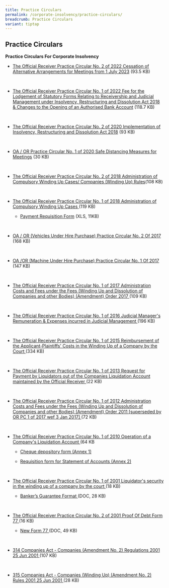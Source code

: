 ```yaml
---
title: Practice Circulars
permalink: /corporate-insolvency/practice-circulars/
breadcrumb: Practice Circulars
variant: tiptap
---
```

<h2>Practice Circulars</h2>
<p><strong>Practice Circulars For Corporate Insolvency</strong>
</p>
<ul data-tight="true" class="tight">
<li>
<p><a href="/files/ORPracticeCircular2of2022.pdf" rel="noopener noreferrer nofollow" target="_blank">The Official Receiver Practice Circular No. 2 of 2022 Cessation of Alternative Arrangements for Meetings from 1 July 2023</a> (93.5
KB)</p>
</li>
</ul>
<p>
<br>
</p>
<ul data-tight="true" class="tight">
<li>
<p><a href="/files/ORPracticeCircular1of2022.pdf" rel="noopener noreferrer nofollow" target="_blank">The Official Receiver Practice Circular No. 1 of 2022 Fee for the Lodgement of Statutory Forms Relating to Receivership and Judicial Management under Insolvency, Restructuring and Dissolution Act 2018 &amp; Changes to the Opening of an Authorised Bank Account</a> (118.7
KB)</p>
</li>
</ul>
<p>
<br>
</p>
<ul data-tight="true" class="tight">
<li>
<p><a href="/files/OR%20Practice%20Circular%202%20of%202020.pdf" rel="noopener noreferrer nofollow" target="_blank">The Official Receiver Practice Circular No. 2 of 2020 Implementation of Insolvency, Restructuring and Dissolution Act 2018</a> (93
KB)</p>
</li>
</ul>
<p>
<br>
</p>
<ul data-tight="true" class="tight">
<li>
<p><a href="/files/OAORPC1of2020.pdf" rel="noopener noreferrer nofollow" target="_blank">OA / OR Practice Circular No. 1 of 2020 Safe Distancing Measures for Meetings</a> (30
KB)</p>
</li>
</ul>
<p>
<br>
</p>
<ul data-tight="true" class="tight">
<li>
<p><a href="/files/ORPracticeCircular2of2018.pdf" rel="noopener noreferrer nofollow" target="_blank">The Official Receiver Practice Circular No. 2 of 2018 Administration of Compulsory Winding Up Cases/ Companies (Winding Up) Rules</a>(108
KB)</p>
</li>
</ul>
<p>
<br>
</p>
<ul data-tight="true" class="tight">
<li>
<p><a href="/files/ORPracticeCircular1of2018.pdf" rel="noopener noreferrer nofollow" target="_blank">The Official Receiver Practice Circular No. 1 of 2018 Administration of Compulsory Winding Up Cases </a>(119
KB)</p>
<ul data-tight="true" class="tight">
<li>
<p><a href="https://go.gov.sg/n18yul" rel="noopener noreferrer nofollow" target="_blank">Payment Requisition Form</a> (XLS,
11KB)</p>
</li>
</ul>
</li>
</ul>
<p>
<br>
</p>
<ul data-tight="true" class="tight">
<li>
<p><a href="/files/PracticeCircularNo.2of2017.pdf" rel="noopener noreferrer nofollow" target="_blank">OA / OR (Vehicles Under Hire Purchase) Practice Circular No. 2 Of 2017</a> (168
KB)</p>
</li>
</ul>
<p>
<br>
</p>
<ul data-tight="true" class="tight">
<li>
<p><a href="/files/PracticeCircular1of2017.pdf" rel="noopener noreferrer nofollow" target="_blank">OA /OR (Machine Under Hire Purchase) Practice Circular No. 1 Of 2017 </a>(147
KB)</p>
</li>
</ul>
<p>
<br>
</p>
<ul data-tight="true" class="tight">
<li>
<p><a href="/files/ORPracticeCircular1of2017.pdf" rel="noopener noreferrer nofollow" target="_blank">The Official Receiver Practice Circular No. 1 of 2017 Administration Costs and Fees under the Fees (Winding Up and Dissolution of Companies and other Bodies) (Amendment) Order 2017 </a>(109
KB)</p>
</li>
</ul>
<p>
<br>
</p>
<ul data-tight="true" class="tight">
<li>
<p><a href="/files/PracticeCircular1of2016-PaymentofRemunerationandExpensesofJudicalManager.pdf" rel="noopener noreferrer nofollow" target="_blank">The Official Receiver Practice Circular No. 1 of 2016 Judicial Manager's Remuneration &amp; Expenses incurred in Judicial Management </a>(196
KB)</p>
</li>
</ul>
<p>
<br>
</p>
<ul data-tight="true" class="tight">
<li>
<p><a href="/files/ORPracticeCircular1of2015.pdf" rel="noopener noreferrer nofollow" target="_blank">The Official Receiver Practice Circular No. 1 of 2015 Reimbursement of the Applicant-Plaintiffs' Costs in the Winding Up of a Company by the Court </a>(334
KB)</p>
</li>
</ul>
<p>
<br>
</p>
<ul data-tight="true" class="tight">
<li>
<p><a href="/files/PracticeCircular1of2013.pdf" rel="noopener noreferrer nofollow" target="_blank">The Official Receiver Practice Circular No. 1 of 2013 Request for Payment by Liquidators out of the Companies Liquidation Account maintained by the Official Receiver </a>(22
KB)</p>
</li>
</ul>
<p>
<br>
</p>
<ul data-tight="true" class="tight">
<li>
<p><a href="/files/linkclick5d93.pdf" rel="noopener noreferrer nofollow" target="_blank">The Official Receiver Practice Circular No. 1 of 2012 Administration Costs and Fees under the Fees (Winding Up and Dissolution of Companies and other Bodies) (Amendment) Order 2011 [superseded by OR PC 1 of 2017 wef 3 Jan 2017] </a>(72
KB)</p>
</li>
</ul>
<p>
<br>
</p>
<ul data-tight="true" class="tight">
<li>
<p><a href="/files/linkclicke43e.pdf" rel="noopener noreferrer nofollow" target="_blank">The Official Receiver Practice Circular No. 1 of 2010 Operation of a Company's Liquidation Account </a>(64
KB</p>
<ul data-tight="true" class="tight">
<li>
<p><a href="/files/Practice circular attachments/Practice_Circular_1_of_2010___Annex_1__cheque_depository_form_.pdf" rel="noopener nofollow" target="_blank">Cheque depository form (Annex 1)</a>
</p>
</li>
<li>
<p><a href="/files/Practice circular attachments/Practice_Circular_1_of_2010___Annex_2__stt_of_account_requisition_.pdf" rel="noopener nofollow" target="_blank">Requisition form for Statement of Accounts (Annex 2)</a>
</p>
<p>
<br>
</p>
</li>
</ul>
</li>
</ul>
<ul data-tight="true" class="tight">
<li>
<p><a href="/files/linkclick964e.pdf" rel="noopener noreferrer nofollow" target="_blank">The Official Receiver Practice Circular No. 1 of 2001 Liquidator's security in the winding up of a company by the court </a>(18
KB)</p>
<ul data-tight="true" class="tight">
<li>
<p><a href="/files/BGFormatforPL.doc/" rel="noopener noreferrer nofollow" target="_blank">Banker’s Guarantee Format </a>(DOC,
28 KB)</p>
</li>
</ul>
</li>
</ul>
<p>
<br>
</p>
<ul data-tight="true" class="tight">
<li>
<p><a href="/files/linkclickf454.pdf" rel="noopener noreferrer nofollow" target="_blank">The Official Receiver Practice Circular No. 2 of 2001 Proof Of Debt Form 77 </a>(16
KB)</p>
<ul data-tight="true" class="tight">
<li>
<p><a href="/files/linkclickb977.doc/" rel="noopener noreferrer nofollow" target="_blank">New Form 77 </a>(DOC,
49 KB)</p>
</li>
</ul>
</li>
</ul>
<p>
<br>
</p>
<ul data-tight="true" class="tight">
<li>
<p><a href="/files/linkclicke862.pdf" rel="noopener noreferrer nofollow" target="_blank">314 Companies Act - Companies (Amendment No. 2) Regulations 2001 25 Jun 2001 </a>(107
KB)</p>
</li>
</ul>
<p>
<br>
</p>
<ul data-tight="true" class="tight">
<li>
<p><a href="/files/linkclickb9b8.pdf" rel="noopener noreferrer nofollow" target="_blank">315 Companies Act - Companies (Winding Up) (Amendment No. 2) Rules 2001 25 Jun 2001 </a>(28
KB)</p>
</li>
</ul>
<p></p>